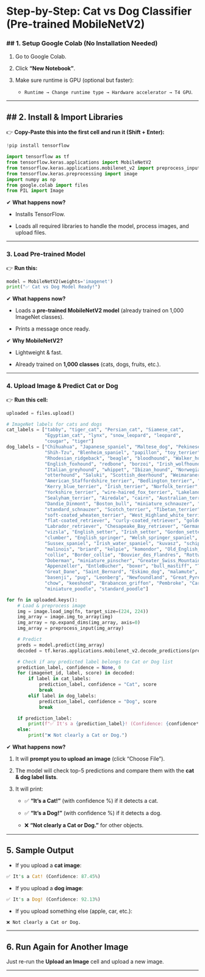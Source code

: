 # **Step-by-Step: Cat vs Dog Classifier (Pre-trained MobileNetV2)**

### ## **1. Setup Google Colab (No Installation Needed)**

1. Go to Google Colab.
    
2. Click **“New Notebook”**.
    
3. Make sure runtime is GPU (optional but faster):
    
    - `Runtime → Change runtime type → Hardware accelerator → T4 GPU`.
        

---

## ## **2. Install & Import Libraries**

👉 **Copy-Paste this into the first cell and run it (Shift + Enter):**

```python
!pip install tensorflow

import tensorflow as tf
from tensorflow.keras.applications import MobileNetV2
from tensorflow.keras.applications.mobilenet_v2 import preprocess_input
from tensorflow.keras.preprocessing import image
import numpy as np
from google.colab import files
from PIL import Image

```

✔ **What happens now?**

- Installs TensorFlow.
    
- Loads all required libraries to handle the model, process images, and upload files.

---

### **3. Load Pre-trained Model**

👉 **Run this:**

```python
model = MobileNetV2(weights='imagenet')
print("✅ Cat vs Dog Model Ready!")
```

✔ **What happens now?**

- Loads a **pre-trained MobileNetV2 model** (already trained on 1,000 ImageNet classes).
    
- Prints a message once ready.


✔ **Why MobileNetV2?**

- Lightweight & fast.
    
- Already trained on **1,000 classes** (cats, dogs, fruits, etc.).

---

### **4. Upload Image & Predict Cat or Dog**

👉 **Run this cell:**

```python
uploaded = files.upload()

# ImageNet labels for cats and dogs
cat_labels = ["tabby", "tiger_cat", "Persian_cat", "Siamese_cat", 
              "Egyptian_cat", "lynx", "snow_leopard", "leopard", 
              "cougar", "tiger"]
dog_labels = ["Chihuahua", "Japanese_spaniel", "Maltese_dog", "Pekinese", 
              "Shih-Tzu", "Blenheim_spaniel", "papillon", "toy_terrier", 
              "Rhodesian_ridgeback", "beagle", "bloodhound", "Walker_hound", 
              "English_foxhound", "redbone", "borzoi", "Irish_wolfhound", 
              "Italian_greyhound", "whippet", "Ibizan_hound", "Norwegian_elkhound",
              "otterhound", "Saluki", "Scottish_deerhound", "Weimaraner", "Staffordshire_bullterrier",
              "American_Staffordshire_terrier", "Bedlington_terrier", "Border_terrier",
              "Kerry_blue_terrier", "Irish_terrier", "Norfolk_terrier", "Norwich_terrier",
              "Yorkshire_terrier", "wire-haired_fox_terrier", "Lakeland_terrier",
              "Sealyham_terrier", "Airedale", "cairn", "Australian_terrier", 
              "Dandie_Dinmont", "Boston_bull", "miniature_schnauzer", "giant_schnauzer",
              "standard_schnauzer", "Scotch_terrier", "Tibetan_terrier", "silky_terrier",
              "soft-coated_wheaten_terrier", "West_Highland_white_terrier", "Lhasa", 
              "flat-coated_retriever", "curly-coated_retriever", "golden_retriever",
              "Labrador_retriever", "Chesapeake_Bay_retriever", "German_short-haired_pointer",
              "vizsla", "English_setter", "Irish_setter", "Gordon_setter", "Brittany_spaniel",
              "clumber", "English_springer", "Welsh_springer_spaniel", "cocker_spaniel",
              "Sussex_spaniel", "Irish_water_spaniel", "kuvasz", "schipperke", "groenendael",
              "malinois", "briard", "kelpie", "komondor", "Old_English_sheepdog", "Shetland_sheepdog",
              "collie", "Border_collie", "Bouvier_des_Flandres", "Rottweiler", "German_shepherd",
              "Doberman", "miniature_pinscher", "Greater_Swiss_Mountain_dog", "Bernese_mountain_dog",
              "Appenzeller", "EntleBucher", "boxer", "bull_mastiff", "Tibetan_mastiff", "French_bulldog",
              "Great_Dane", "Saint_Bernard", "Eskimo_dog", "malamute", "Siberian_husky", "affenpinscher",
              "basenji", "pug", "Leonberg", "Newfoundland", "Great_Pyrenees", "Samoyed", "Pomeranian",
              "chow", "keeshond", "Brabancon_griffon", "Pembroke", "Cardigan", "toy_poodle", 
              "miniature_poodle", "standard_poodle"]

for fn in uploaded.keys():
    # Load & preprocess image
    img = image.load_img(fn, target_size=(224, 224))
    img_array = image.img_to_array(img)
    img_array = np.expand_dims(img_array, axis=0)
    img_array = preprocess_input(img_array)

    # Predict
    preds = model.predict(img_array)
    decoded = tf.keras.applications.mobilenet_v2.decode_predictions(preds, top=5)[0]

    # Check if any predicted label belongs to Cat or Dog list
    prediction_label, confidence = None, 0
    for (imagenet_id, label, score) in decoded:
        if label in cat_labels:
            prediction_label, confidence = "Cat", score
            break
        elif label in dog_labels:
            prediction_label, confidence = "Dog", score
            break

    if prediction_label:
        print(f"✅ It's a {prediction_label}! (Confidence: {confidence*100:.2f}%)")
    else:
        print("❌ Not clearly a Cat or Dog.")
```

✔ **What happens now?**

1. It will **prompt you to upload an image** (click “Choose File”).
    
2. The model will check top-5 predictions and compare them with the **cat & dog label lists**.
    
3. It will print:
    
    - ✅ **“It’s a Cat!”** (with confidence %) if it detects a cat.
        
    - ✅ **“It’s a Dog!”** (with confidence %) if it detects a dog.
        
    - ❌ **“Not clearly a Cat or Dog.”** for other objects.

---

## **5. Sample Output**

- If you upload a **cat image**:
```rust
✅ It's a Cat! (Confidence: 87.45%)
```

- If you upload a **dog image**:
```rust
✅ It's a Dog! (Confidence: 92.13%)
```

- If you upload something else (apple, car, etc.):
```css
❌ Not clearly a Cat or Dog.
```

---
## **6. Run Again for Another Image**

Just re-run the **Upload an Image** cell and upload a new image.

---


